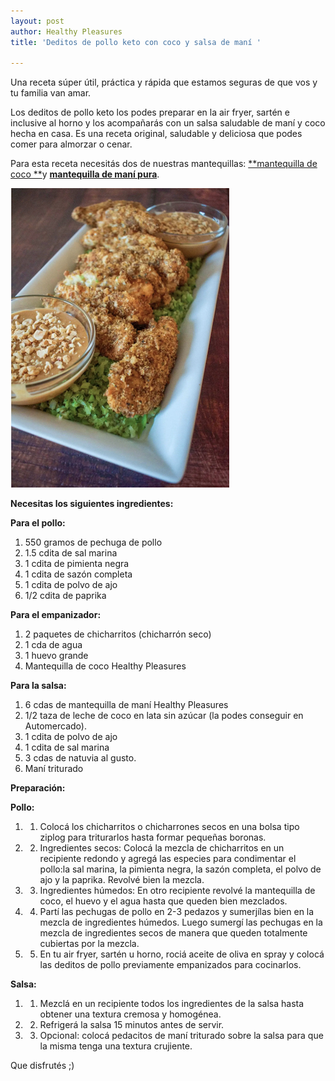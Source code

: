 ```yaml
---
layout: post
author: Healthy Pleasures
title: 'Deditos de pollo keto con coco y salsa de maní '

---
```

Una receta súper útil, práctica y rápida que estamos seguras de que vos y tu familia van amar. 

Los deditos de pollo keto los podes preparar en la air fryer, sartén e inclusive al horno y los acompañarás con un salsa saludable de maní y coco hecha en casa. Es una receta original, saludable y deliciosa que podes comer para almorzar o cenar. 

Para esta receta necesitás dos de nuestras mantequillas: [**mantequilla de coco **](https://www.healthypleasurescr.com/products/mantequilla-de-coco/ "Mantequilla de coco")y [**mantequilla de maní pura**](https://www.healthypleasurescr.com/products/mantequilla-de-man%C3%AD-cl%C3%A1sica/ "Mantequilla de maní"). 

![](/images/pollo-al-coco.png)

**Necesitas los siguientes ingredientes:**

**Para el pollo:**

1. 550 gramos de pechuga de pollo
2. 1.5 cdita de sal marina
3. 1 cdita de pimienta negra
4. 1 cdita de sazón completa
5. 1 cdita de polvo de ajo
6. 1/2 cdita de paprika 

**Para el empanizador:**

1. 2 paquetes de chicharritos (chicharrón seco)
2. 1 cda de agua
3. 1 huevo grande
4. Mantequilla de coco Healthy Pleasures

**Para la salsa:**

1. 6 cdas de mantequilla de maní Healthy Pleasures
2. 1/2 taza de leche de coco en lata sin azúcar (la podes conseguir en Automercado).
3. 1 cdita de polvo de ajo
4. 1 cdita de sal marina
5. 3 cdas de natuvia al gusto. 
6. Maní triturado

**Preparación:**

**Pollo:**

1. 1. Colocá los chicharritos o chicharrones secos en una bolsa tipo ziplog para triturarlos hasta formar pequeñas boronas. 
2. 2. Ingredientes secos: Colocá la mezcla de chicharritos en un recipiente redondo y agregá las especies para condimentar el pollo:la sal marina, la pimienta negra, la sazón completa, el polvo de ajo y la paprika. Revolvé bien la mezcla. 
3. 3. Ingredientes húmedos: En otro recipiente revolvé la mantequilla de coco, el huevo y el agua hasta que queden bien mezclados. 
4. 4. Partí las pechugas de pollo en 2-3 pedazos y sumerjílas bien en la mezcla de ingredientes húmedos. Luego sumergí las pechugas en la mezcla de ingredientes secos de manera que queden totalmente cubiertas por la mezcla. 
5. 5. En tu air fryer, sartén u horno, rociá aceite de oliva en spray y colocá las deditos de pollo previamente empanizados para cocinarlos. 

**Salsa:**

1. 1. Mezclá en un recipiente todos los ingredientes de la salsa hasta obtener una textura cremosa y homogénea. 
2. 2. Refrigerá la salsa 15 minutos antes de servir. 
3. 3. Opcional: colocá pedacitos de maní triturado sobre la salsa para que la misma tenga una textura crujiente. 

Que disfrutés ;)